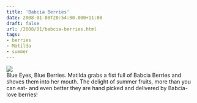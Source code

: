 ```yaml
---
title: 'Babcia Berries'
date: 2008-01-08T20:54:00.000+11:00
draft: false
url: /2008/01/babcia-berries.html
tags: 
- berries
- Matilda
- summer
---
```


[![](http://bp0.blogger.com/_i63U3ulGoC4/R4NLAhTlvdI/AAAAAAAAABU/2dULGNjgYrs/s320/IMG_9365.JPG)](http://bp0.blogger.com/_i63U3ulGoC4/R4NLAhTlvdI/AAAAAAAAABU/2dULGNjgYrs/s1600-h/IMG_9365.JPG)  
Blue Eyes, Blue Berries. Matilda grabs a fist full of Babcia Berries and shoves them into her mouth. The delight of summer fruits, more than you can eat- and even better they are hand picked and delivered by Babcia- love berries!